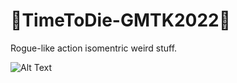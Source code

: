 # 🎲TimeToDie-GMTK2022🎲
Rogue-like action isomentric weird stuff.

![Alt Text](https://media3.giphy.com/media/5xtDarpTZP1hgRgReLK/giphy.gif?cid=ecf05e473jfx3nns5gdjnk3p3koe3ijub5fhuo9654863xto&rid=giphy.gif&ct=g)
